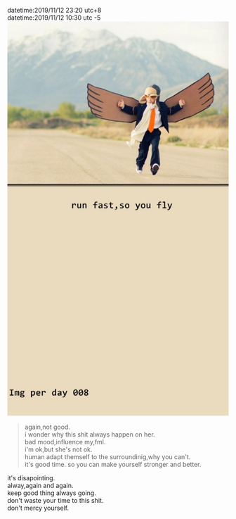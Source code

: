 datetime:2019/11/12 23:20 utc+8  
datetime:2019/11/12 10:30 utc -5  
![img008](../img/img008.jpg)  
>again,not good.  
>i wonder why this shit always happen on her.  
>bad mood,influence my,fml.    
>i'm ok,but she's not ok.  
>human adapt themself to the surroundinig,why you can't.  
>it's good time. so you can make yourself stronger and better.  

it's disapointing.  
alway,again and again.  
keep good thing always going.  
don't waste your time to this shit.  
don't mercy yourself.  

